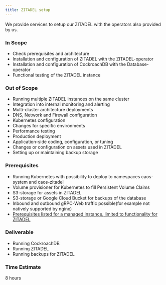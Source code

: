 ```yaml
---
title: ZITADEL setup
---
```


We provide services to setup our ZITADEL with the operators also provided by us.

### In Scope

- Check prerequisites and architecture
- Installation and configuration of ZITADEL with the ZITADEL-operator
- Installation and configuration of CockroachDB with the Database-operator
- Functional testing of the ZITADEL instance
  
### Out of Scope
  
- Running multiple ZITADEL instances on the same cluster
- Integration into internal monitoring and alerting
- Multi-cluster architecture deployments
- DNS, Network and Firewall configuration
- Kubernetes configuration
- Changes for specific environments
- Performance testing
- Production deployment
- Application-side coding, configuration, or tuning
- Changes or configuration on assets used in ZITADEL
- Setting up or maintaining backup storage

### Prerequisites

- Running Kubernetes with possibility to deploy to namespaces caos-system and caos-zitadel
- Volume provisioner for Kubernetes to fill Persistent Volume Claims
- S3-storage for assets in ZITADEL
- S3-storage or Google Cloud Bucket for backups of the database
- Inbound and outbound gRPC-Web traffic possible(for example not natively supported by nginx)
- [Prerequisites listed for a managed instance, limited to functionality for ZITADEL](/docs/guides/installation/managed-dedicated-instance)

### Deliverable
  
- Running CockroachDB
- Running ZITADEL
- Running backups for ZITADEL

### Time Estimate
  
8 hours
